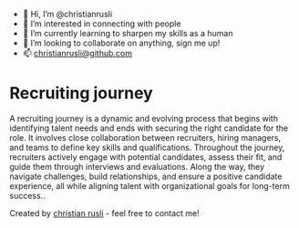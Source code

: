 - 👋 Hi, I’m @christianrusli
- 👀 I’m interested in connecting with people
- 🌱 I’m currently learning to sharpen my skills as a human
- 💞️ I’m looking to collaborate on anything, sign me up!
- 📫 christianrusli@github.com

<!---
christianrusli/christianrusli is a ✨ special ✨ repository because its `README.md` (this file) appears on your GitHub profile.
You can click the Preview link to take a look at your changes.
--->
# Recruiting journey
A recruiting journey is a dynamic and evolving process that begins with identifying talent needs and ends with securing the right candidate for the role. It involves close collaboration between recruiters, hiring managers, and teams to define key skills and qualifications. Throughout the journey, recruiters actively engage with potential candidates, assess their fit, and guide them through interviews and evaluations. Along the way, they navigate challenges, build relationships, and ensure a positive candidate experience, all while aligning talent with organizational goals for long-term success..

Created by [christian rusli](https://github.com/christianrusli) - feel free to contact me!

